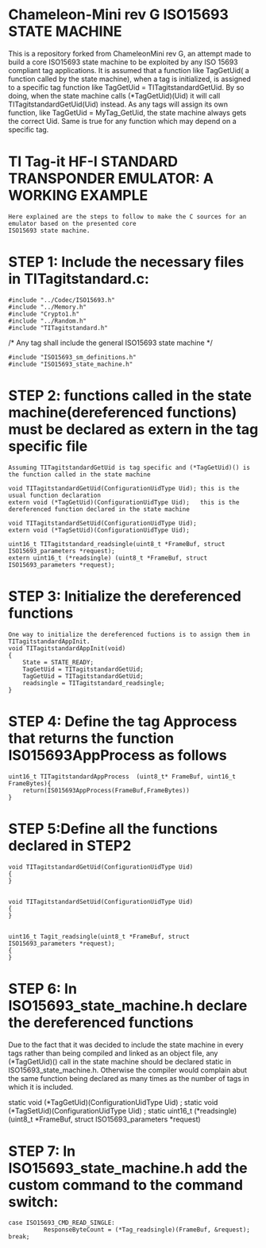 Chameleon-Mini rev G ISO15693 STATE MACHINE
===========================================
This is a repository forked from ChameleonMini rev G, an attempt made to build a core ISO15693 state machine to be exploited by any ISO 15693 compliant tag applications.
It is assumed that a function like TagGetUid( a function called by the state machine), when a tag is initialized, is assigned
to a specific tag function like TagGetUid = TITagitstandardGetUid. By so doing, when the state machine calls (*TagGetUid)(Uid) it will
call TITagitstandardGetUid(Uid) instead. As any tags will assign its own function, like TagGetUid = MyTag_GetUid, the state machine always
gets the correct Uid. Same is true for any function which may depend on a specific tag.

TI Tag-it HF-I STANDARD TRANSPONDER EMULATOR: A WORKING EXAMPLE
============================================
    Here explained are the steps to follow to make the C sources for an emulator based on the presented core
    ISO15693 state machine.    

STEP 1: Include the necessary files in TITagitstandard.c:
===============================================================
    #include "../Codec/ISO15693.h"
    #include "../Memory.h"
    #include "Crypto1.h"
    #include "../Random.h"
    #include "TITagitstandard.h"

/* Any tag shall include the general ISO15693 state machine */
    
    #include "ISO15693_sm_definitions.h"
    #include "ISO15693_state_machine.h"


STEP 2: functions called in the state machine(dereferenced functions) must be declared as extern in the tag specific file
===============================================================
    Assuming TITagitstandardGetUid is tag specific and (*TagGetUid)() is the function called in the state machine

    void TITagitstandardGetUid(ConfigurationUidType Uid); this is the usual function declaration
    extern void (*TagGetUid)(ConfigurationUidType Uid);   this is the dereferenced function declared in the state machine
        
    void TITagitstandardSetUid(ConfigurationUidType Uid);    
    extern void (*TagSetUid)(ConfigurationUidType Uid); 
    
    uint16_t TITagitstandard_readsingle(uint8_t *FrameBuf, struct ISO15693_parameters *request);   
    extern uint16_t (*readsingle) (uint8_t *FrameBuf, struct ISO15693_parameters *request);  

STEP 3: Initialize the dereferenced functions 
=================================================
    One way to initialize the dereferenced fuctions is to assign them in TITagitstandardAppInit.
    void TITagitstandardAppInit(void)
    {
        State = STATE_READY;
        TagGetUid = TITagitstandardGetUid;
        TagGetUid = TITagitstandardGetUid;	
        readsingle = TITagitstandard_readsingle;	
    }


STEP 4: Define the tag Approcess that returns the function IS015693AppProcess as follows
=================================================
    uint16_t TITagitstandardAppProcess  (uint8_t* FrameBuf, uint16_t FrameBytes){
        return(IS015693AppProcess(FrameBuf,FrameBytes))
    }
    
STEP 5:Define all the functions declared in STEP2
=================================================
    void TITagitstandardGetUid(ConfigurationUidType Uid)
    {
    }

        
    void TITagitstandardSetUid(ConfigurationUidType Uid)
    {
    }

   
    uint16_t Tagit_readsingle(uint8_t *FrameBuf, struct ISO15693_parameters *request);   
    {
    }
    
 STEP 6: In ISO15693_state_machine.h declare the dereferenced functions    
 =================================================
 Due to the fact that it was decided to include the state machine in every tags rather than being compiled and linked as an object file,
 any (*TagGetUid)() call in the state machine should be declared static in ISO15693_state_machine.h. Otherwise the compiler would 
 complain abut the same function being declared as many times as the number of tags in which it is included.
     
 static void (*TagGetUid)(ConfigurationUidType Uid) ;
 static void (*TagSetUid)(ConfigurationUidType Uid) ;
 static uint16_t (*readsingle) (uint8_t *FrameBuf, struct ISO15693_parameters *request)
 
 STEP 7: In ISO15693_state_machine.h add the custom command to the command switch:
 =================================================
 
    case ISO15693_CMD_READ_SINGLE:        
	          ResponseByteCount = (*Tag_readsingle)(FrameBuf, &request);         
    break;
 
